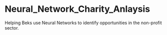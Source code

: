# Neural_Network_Charity_Anlaysis
Helping Beks use Neural Networks to identify opportunities in the non-profit sector.
